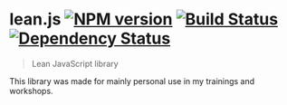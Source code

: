 # lean.js [![NPM version][npm-image]][npm-url] [![Build Status][travis-image]][travis-url] [![Dependency Status][daviddm-image]][daviddm-url]
> Lean JavaScript library

This library was made for mainly personal use in my trainings and workshops.

[npm-image]: https://badge.fury.io/js/lean.js.svg
[npm-url]: https://npmjs.org/package/lean.js
[travis-image]: https://travis-ci.org/lean-stack/lean.js.svg?branch=master
[travis-url]: https://travis-ci.org/lean-stack/lean.js
[daviddm-image]: https://david-dm.org/lean-stack/lean.js.svg?theme=shields.io
[daviddm-url]: https://david-dm.org/lean-stack/lean.js
